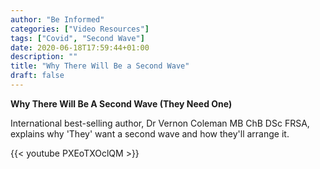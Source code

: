 ```yaml
---
author: "Be Informed"
categories: ["Video Resources"]
tags: ["Covid", "Second Wave"]
date: 2020-06-18T17:59:44+01:00
description: ""
title: "Why There Will Be a Second Wave"
draft: false
---
```


**Why There Will Be A Second Wave (They Need One)**

International best-selling author, Dr Vernon Coleman MB ChB DSc FRSA, explains why 'They' want a second wave and how they'll arrange it.

{{< youtube PXEoTXOclQM >}}
